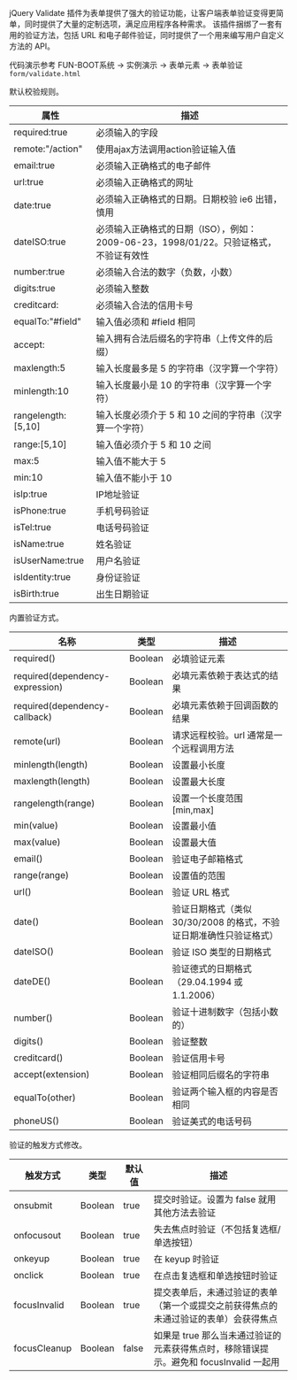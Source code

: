 jQuery Validate 插件为表单提供了强大的验证功能，让客户端表单验证变得更简单，同时提供了大量的定制选项，满足应用程序各种需求。 该插件捆绑了一套有用的验证方法，包括 URL 和电子邮件验证，同时提供了一个用来编写用户自定义方法的 API。

代码演示参考 FUN-BOOT系统 → 实例演示 → 表单元素 → 表单验证 `form/validate.html`

默认校验规则。

| 属性                 | 描述                                                     |
| ------------------ | ------------------------------------------------------ |
| required:true      | 必须输入的字段                                                |
| remote:"/action"   | 使用ajax方法调用action验证输入值                                  |
| email:true         | 必须输入正确格式的电子邮件                                          |
| url:true           | 必须输入正确格式的网址                                            |
| date:true          | 必须输入正确格式的日期。日期校验 ie6 出错，慎用                             |
| dateISO:true       | 必须输入正确格式的日期（ISO），例如：2009-06-23，1998/01/22。只验证格式，不验证有效性 |
| number:true        | 必须输入合法的数字（负数，小数）                                       |
| digits:true        | 必须输入整数                                                 |
| creditcard:        | 必须输入合法的信用卡号                                            |
| equalTo:"#field"   | 输入值必须和 #field 相同                                       |
| accept:            | 输入拥有合法后缀名的字符串（上传文件的后缀）                                 |
| maxlength:5        | 输入长度最多是 5 的字符串（汉字算一个字符）                                |
| minlength:10       | 输入长度最小是 10 的字符串（汉字算一个字符）                               |
| rangelength:[5,10] | 输入长度必须介于 5 和 10 之间的字符串（汉字算一个字符）                        |
| range:[5,10]       | 输入值必须介于 5 和 10 之间                                      |
| max:5              | 输入值不能大于 5                                              |
| min:10             | 输入值不能小于 10                                             |
| isIp:true          | IP地址验证                                                 |
| isPhone:true       | 手机号码验证                                                 |
| isTel:true         | 电话号码验证                                                 |
| isName:true        | 姓名验证                                                   |
| isUserName:true    | 用户名验证                                                  |
| isIdentity:true    | 身份证验证                                                  |
| isBirth:true       | 出生日期验证                                                 |

内置验证方式。

| 名称                              | 类型      | 描述                                      |
| ------------------------------- | ------- | --------------------------------------- |
| required()                      | Boolean | 必填验证元素                                  |
| required(dependency-expression) | Boolean | 必填元素依赖于表达式的结果                           |
| required(dependency-callback)   | Boolean | 必填元素依赖于回调函数的结果                          |
| remote(url)                     | Boolean | 请求远程校验。url 通常是一个远程调用方法                  |
| minlength(length)               | Boolean | 设置最小长度                                  |
| maxlength(length)               | Boolean | 设置最大长度                                  |
| rangelength(range)              | Boolean | 设置一个长度范围 [min,max]                      |
| min(value)                      | Boolean | 设置最小值                                   |
| max(value)                      | Boolean | 设置最大值                                   |
| email()                         | Boolean | 验证电子邮箱格式                                |
| range(range)                    | Boolean | 设置值的范围                                  |
| url()                           | Boolean | 验证 URL 格式                               |
| date()                          | Boolean | 验证日期格式（类似 30/30/2008 的格式，不验证日期准确性只验证格式） |
| dateISO()                       | Boolean | 验证 ISO 类型的日期格式                          |
| dateDE()                        | Boolean | 验证德式的日期格式（29.04.1994 或 1.1.2006）        |
| number()                        | Boolean | 验证十进制数字（包括小数的）                          |
| digits()                        | Boolean | 验证整数                                    |
| creditcard()                    | Boolean | 验证信用卡号                                  |
| accept(extension)               | Boolean | 验证相同后缀名的字符串                             |
| equalTo(other)                  | Boolean | 验证两个输入框的内容是否相同                          |
| phoneUS()                       | Boolean | 验证美式的电话号码                               |

验证的触发方式修改。

| 触发方式         | 类型      | 默认值   | 描述                                                    |
| ------------ | ------- | ----- | ----------------------------------------------------- |
| onsubmit     | Boolean | true  | 提交时验证。设置为 false 就用其他方法去验证                             |
| onfocusout   | Boolean | true  | 失去焦点时验证（不包括复选框/单选按钮）                                  |
| onkeyup      | Boolean | true  | 在 keyup 时验证                                           |
| onclick      | Boolean | true  | 在点击复选框和单选按钮时验证                                        |
| focusInvalid | Boolean | true  | 提交表单后，未通过验证的表单（第一个或提交之前获得焦点的未通过验证的表单）会获得焦点            |
| focusCleanup | Boolean | false | 如果是 true 那么当未通过验证的元素获得焦点时，移除错误提示。避免和 focusInvalid 一起用 |
